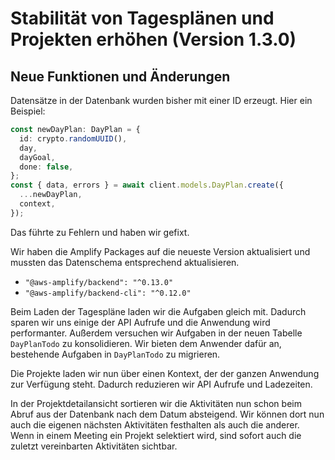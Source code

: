 # Stabilität von Tagesplänen und Projekten erhöhen (Version 1.3.0)

## Neue Funktionen und Änderungen

Datensätze in der Datenbank wurden bisher mit einer ID erzeugt. Hier ein Beispiel:

```typescript
const newDayPlan: DayPlan = {
  id: crypto.randomUUID(),
  day,
  dayGoal,
  done: false,
};
const { data, errors } = await client.models.DayPlan.create({
  ...newDayPlan,
  context,
});
```

Das führte zu Fehlern und haben wir gefixt.

Wir haben die Amplify Packages auf die neueste Version aktualisiert und mussten das Datenschema entsprechend aktualisieren.

- `"@aws-amplify/backend": "^0.13.0"`
- `"@aws-amplify/backend-cli": "^0.12.0"`

Beim Laden der Tagespläne laden wir die Aufgaben gleich mit. Dadurch sparen wir uns einige der API Aufrufe und die Anwendung wird performanter. Außerdem versuchen wir Aufgaben in der neuen Tabelle `DayPlanTodo` zu konsolidieren. Wir bieten dem Anwender dafür an, bestehende Aufgaben in `DayPlanTodo` zu migrieren.

Die Projekte laden wir nun über einen Kontext, der der ganzen Anwendung zur Verfügung steht. Dadurch reduzieren wir API Aufrufe und Ladezeiten.

In der Projektdetailansicht sortieren wir die Aktivitäten nun schon beim Abruf aus der Datenbank nach dem Datum absteigend. Wir können dort nun auch die eigenen nächsten Aktivitäten festhalten als auch die anderer. Wenn in einem Meeting ein Projekt selektiert wird, sind sofort auch die zuletzt vereinbarten Aktivitäten sichtbar.
